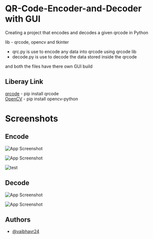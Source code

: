 # QR-Code-Encoder-and-Decoder with GUI

Creating a project that encodes and decodes a given qrcode in Python

lib - 
qrcode, opencv and tkinter

* qrc.py is use to encode any data into qrcode using qrcode lib           
* decode.py is use to decode the data stored inside the qrcode

and both the files have there own GUI build 

## Liberay Link
[qrcode](https://pypi.org/project/qrcode/) - pip install qrcode                                               
[OpenCV](https://pypi.org/project/opencv-python/) - pip install opencv-python


# Screenshots
## Encode
![App Screenshot](https://user-images.githubusercontent.com/73458444/138125675-06eecc27-4440-405b-a1db-395deefb27d2.png)

![App Screenshot](https://user-images.githubusercontent.com/73458444/138125730-4117a121-461c-484d-b65c-f3893c6356b2.png)


![test](https://user-images.githubusercontent.com/73458444/138125853-7eb16791-d844-421e-bd93-622e0a11f4dc.jpg)

## Decode

![App Screenshot](https://user-images.githubusercontent.com/73458444/138125767-c6ca7312-a26d-4bd9-a24b-5a9e7f0c75a5.png)  

![App Screenshot](https://user-images.githubusercontent.com/73458444/138125812-097bb37f-9dee-4871-a38f-f13b47c82a22.png)

## Authors

- [@vaibhavr24](https://github.com/vaibhavr24)

  

